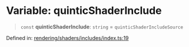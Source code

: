 # Variable: quinticShaderInclude

> `const` **quinticShaderInclude**: `string` = `quinticShaderIncludeSource`

Defined in: [rendering/shaders/includes/index.ts:19](https://github.com/Forge-Game-Engine/Forge/blob/5b90130e2e0c679482e3bd31c32cbea9b4cffce1/src/rendering/shaders/includes/index.ts#L19)
